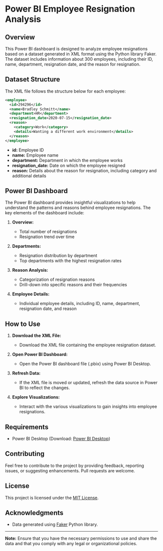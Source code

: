 # Power BI Employee Resignation Analysis




## Overview

This Power BI dashboard is designed to analyze employee resignations based on a dataset generated in XML format using the Python library Faker. The dataset includes information about 300 employees, including their ID, name, department, resignation date, and the reason for resignation.

## Dataset Structure

The XML file follows the structure below for each employee:

```xml
<employee>
  <id>294296</id>
  <name>Bradley Schmitt</name>
  <department>HR</department>
  <resignation_date>2020-07-15</resignation_date>
  <reason>
    <category>Work</category>
    <details>Wanting a different work environment</details>
  </reason>
</employee>
```

- **id:** Employee ID
- **name:** Employee name
- **department:** Department in which the employee works
- **resignation_date:** Date on which the employee resigned
- **reason:** Details about the reason for resignation, including category and additional details

## Power BI Dashboard

The Power BI dashboard provides insightful visualizations to help understand the patterns and reasons behind employee resignations. The key elements of the dashboard include:

1. **Overview:**
   - Total number of resignations
   - Resignation trend over time

2. **Departments:**
   - Resignation distribution by department
   - Top departments with the highest resignation rates

3. **Reason Analysis:**
   - Categorization of resignation reasons
   - Drill-down into specific reasons and their frequencies

4. **Employee Details:**
   - Individual employee details, including ID, name, department, resignation date, and reason

## How to Use

1. **Download the XML File:**
   - Download the XML file containing the employee resignation dataset.

2. **Open Power BI Dashboard:**
   - Open the Power BI dashboard file (.pbix) using Power BI Desktop.

3. **Refresh Data:**
   - If the XML file is moved or updated, refresh the data source in Power BI to reflect the changes.

4. **Explore Visualizations:**
   - Interact with the various visualizations to gain insights into employee resignations.

## Requirements

- Power BI Desktop (Download: [Power BI Desktop](https://powerbi.microsoft.com/desktop/))

## Contributing

Feel free to contribute to the project by providing feedback, reporting issues, or suggesting enhancements. Pull requests are welcome.

## License

This project is licensed under the [MIT License](LICENSE.md).

## Acknowledgments

- Data generated using [Faker](https://faker.readthedocs.io/en/master/) Python library.

---

**Note:** Ensure that you have the necessary permissions to use and share the data and that you comply with any legal or organizational policies.
